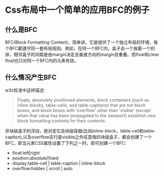 # Css布局中一个简单的应用BFC的例子
## 什么是BFC
BFC(Block Formatting Context)，简单讲，它是提供了一个独立布局的环境，每个BFC都遵守同一套布局规则。例如，在同一个BFC内，盒子会一个挨着一个的排，相邻盒子的间距是由margin决定且垂直方向的margin会重叠。而float和clear float也只对同一个BFC内的元素有效。

## 什么情况产生BFC
w3c标准中这样描述:

> Floats, absolutely positioned elements, block containers (such as inline-blocks, table-cells, and table-captions) that are not block boxes, and block boxes with 'overflow' other than 'visible' (except when that value has been propagated to the viewport) establish new block formatting contexts for their contents.

非块级盒子的浮动，绝对定位及块级容器(比如inline-block，table-cell和table-caption),以及overflow实行是visible之外任意值的块级盒子，都会创建了一个BFC。即当元素CSS属性设置了下列之一时，即可创建一个BFC:
- float:left|right
- position:absolute|fixed
- display:table-cell | table-caption | inline-block
- overflow:hidden | scroll | auto
